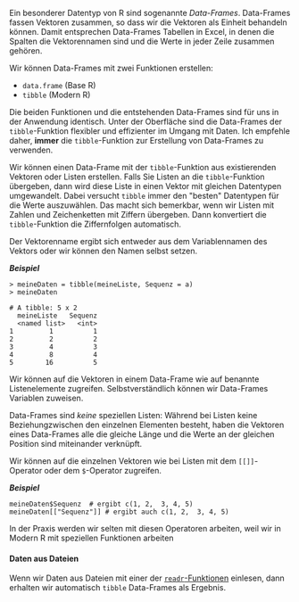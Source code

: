 Ein besonderer Datentyp von R sind sogenannte *Data-Frames*. Data-Frames fassen Vektoren zusammen, so dass wir die Vektoren als Einheit behandeln können. Damit entsprechen Data-Frames Tabellen in Excel, in denen die Spalten die Vektorennamen sind und die Werte in jeder Zeile zusammen gehören. 

Wir können Data-Frames mit zwei Funktionen erstellen: 

* `data.frame` (Base R)
* `tibble` (Modern R)

Die beiden Funktionen und die entstehenden Data-Frames sind für uns in der Anwendung identisch. Unter der Oberfläche sind die Data-Frames der `tibble`-Funktion flexibler und effizienter im Umgang mit Daten. Ich empfehle daher, **immer** die `tibble`-Funktion zur Erstellung von Data-Frames zu verwenden.

Wir können einen Data-Frame mit der `tibble`-Funktion aus existierenden Vektoren oder Listen erstellen. Falls Sie Listen an die `tibble`-Funktion übergeben, dann wird diese Liste in einen Vektor mit gleichen Datentypen umgewandelt. Dabei versucht `tibble` immer den "besten" Datentypen für die Werte auszuwählen. Das macht sich bemerkbar, wenn wir Listen mit Zahlen und Zeichenketten mit Ziffern übergeben. Dann konvertiert die `tibble`-Funktion die Ziffernfolgen automatisch.

Der Vektorenname ergibt sich entweder aus dem Variablennamen des Vektors oder wir können den Namen selbst setzen.

***Beispiel***

```
> meineDaten = tibble(meineListe, Sequenz = a)
> meineDaten

# A tibble: 5 x 2
  meineListe   Sequenz
  <named list>   <int>
1         1          1
2         2          2
3         4          3
4         8          4
5        16          5
```

Wir können auf die Vektoren in einem Data-Frame wie auf benannte  Listenelemente zugreifen. Selbstverständlich können wir Data-Frames Variablen zuweisen. 

<p class="alert alert-info">Data-Frames sind <i>keine</i> speziellen Listen: Während bei Listen keine Beziehungzwischen den einzelnen Elementen besteht, haben die Vektoren eines Data-Frames alle die gleiche Länge und die Werte an der gleichen Position sind miteinander verknüpft.</p>

Wir können auf die einzelnen Vektoren wie bei Listen mit dem `[[]]`-Operator oder dem `$`-Operator zugreifen. 

***Beispiel***

```
meineDaten$Sequenz  # ergibt c(1, 2,  3, 4, 5)
meineDaten[["Sequenz"]] # ergibt auch c(1, 2,  3, 4, 5)
``` 

<p class="alert alert-info">In der Praxis werden wir selten mit diesen Operatoren arbeiten, weil wir in Modern R mit speziellen Funktionen arbeiten</p>

#### Daten aus Dateien

Wenn wir Daten aus Dateien mit einer der [`readr`-Funktionen](../2_Dateien/1_dateien.md) einlesen, dann erhalten wir automatisch `tibble` Data-Frames als Ergebnis.
